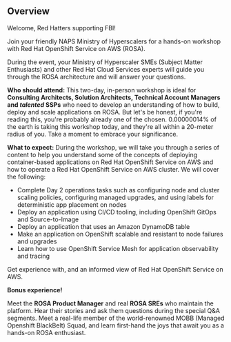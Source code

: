 <!-- ![home-page-image](./assets/images/home-page.png){ align=center } -->

## Overview
Welcome, Red Hatters supporting FBI!

Join your friendly NAPS Ministry of Hyperscalers for a hands-on workshop with Red Hat OpenShift Service on AWS (ROSA). 

During the event, your Ministry of Hyperscaler SMEs (Subject Matter Enthusiasts) and other Red Hat Cloud Services experts will guide you through the ROSA architecture and will answer your questions. 

**Who should attend:** This two-day, in-person workshop is ideal for **Consulting Architects, Solution Architects, Technical Account Managers and _talented_ SSPs** who need to develop an understanding of how to build, deploy and scale applications on ROSA. But let's be honest, if you're reading this, you're probably already one of the chosen. 0.00000014% of the earth is taking this workshop today, and they're all within a 20-meter radius of you. Take a moment to embrace your significance.

**What to expect:** During the workshop, we will take you through a series of content to help you understand some of the concepts of deploying container-based applications on Red Hat OpenShift Service on AWS and how to operate a Red Hat OpenShift Service on AWS cluster. We will cover the following:

- Complete Day 2 operations tasks such as configuring node and cluster scaling policies, configuring managed upgrades, and using labels for deterministic app placement on nodes
- Deploy an application using CI/CD tooling, including OpenShift GitOps and Source-to-Image
- Deploy an application that uses an Amazon DynamoDB table
- Make an application on OpenShift scalable and resistant to node failures and upgrades
- Learn how to use OpenShift Service Mesh for application observability and tracing

Get experience with, and an informed view of Red Hat OpenShift Service on AWS.

**Bonus experience!**

Meet the **ROSA Product Manager** and real **ROSA SREs** who maintain the platform. Hear their stories and ask them questions during the special Q&A segments. Meet a real-life member of the world-renowned MOBB (Managed Openshift BlackBelt) Squad, and learn first-hand the joys that await you as a hands-on ROSA enthusiast. 
